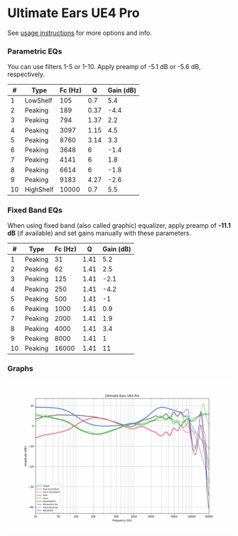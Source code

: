 # Ultimate Ears UE4 Pro
See [usage instructions](https://github.com/jaakkopasanen/AutoEq#usage) for more options and info.

### Parametric EQs
You can use filters 1-5 or 1-10. Apply preamp of -5.1 dB or -5.6 dB, respectively.

|   # | Type      |   Fc (Hz) |    Q |   Gain (dB) |
|-----|-----------|-----------|------|-------------|
|   1 | LowShelf  |       105 | 0.7  |         5.4 |
|   2 | Peaking   |       189 | 0.37 |        -4.4 |
|   3 | Peaking   |       794 | 1.37 |         2.2 |
|   4 | Peaking   |      3097 | 1.15 |         4.5 |
|   5 | Peaking   |      8760 | 3.14 |         3.3 |
|   6 | Peaking   |      3648 | 6    |        -1.4 |
|   7 | Peaking   |      4141 | 6    |         1.8 |
|   8 | Peaking   |      6614 | 6    |        -1.8 |
|   9 | Peaking   |      9183 | 4.27 |        -2.6 |
|  10 | HighShelf |     10000 | 0.7  |         5.5 |

### Fixed Band EQs
When using fixed band (also called graphic) equalizer, apply preamp of **-11.1 dB** (if available) and set gains manually with these parameters.

|   # | Type    |   Fc (Hz) |    Q |   Gain (dB) |
|-----|---------|-----------|------|-------------|
|   1 | Peaking |        31 | 1.41 |         5.2 |
|   2 | Peaking |        62 | 1.41 |         2.5 |
|   3 | Peaking |       125 | 1.41 |        -2.1 |
|   4 | Peaking |       250 | 1.41 |        -4.2 |
|   5 | Peaking |       500 | 1.41 |        -1   |
|   6 | Peaking |      1000 | 1.41 |         0.9 |
|   7 | Peaking |      2000 | 1.41 |         1.9 |
|   8 | Peaking |      4000 | 1.41 |         3.4 |
|   9 | Peaking |      8000 | 1.41 |         1   |
|  10 | Peaking |     16000 | 1.41 |        11   |

### Graphs
![](./Ultimate%20Ears%20UE4%20Pro.png)
